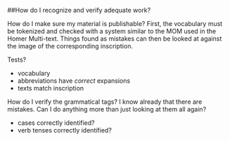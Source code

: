 ##How do I recognize and verify adequate work?

How do I make sure my material is publishable?  First, the vocabulary must be tokenized and checked with a system similar to the MOM used in the Homer Multi-text.  Things found as mistakes can then be looked at against the image of the corresponding inscription.

Tests?
- vocabulary
- abbreviations have *correct* expansions
- texts match inscription

How do I verify the grammatical tags?  I know already that there are mistakes.  Can I do anything more than just looking at them all again?

- cases correctly identified?
- verb tenses correctly identified?
